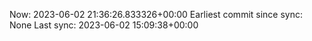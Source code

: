 Now: 2023-06-02 21:36:26.833326+00:00 Earliest commit since sync: None Last sync: 2023-06-02 15:09:38+00:00
